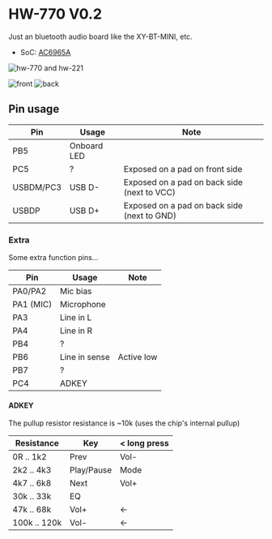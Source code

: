 # HW-770 V0.2

Just an bluetooth audio board like the XY-BT-MINI, etc.

- SoC: [AC6965A](../../chips/br25/index.md#ac6965a)

![hw-770 and hw-221](20220707_172552.jpg)

![front](20220707_172919.jpg)
![back](20220707_172913.jpg)

## Pin usage

| Pin       | Usage         | Note                                        |
|-----------|---------------|---------------------------------------------|
| PB5       | Onboard LED   |                                             |
| PC5       | ?             | Exposed on a pad on front side              |
| USBDM/PC3 | USB D-        | Exposed on a pad on back side (next to VCC) |
| USBDP     | USB D+        | Exposed on a pad on back side (next to GND) |

### Extra

Some extra function pins...

| Pin       | Usage         | Note                                        |
|-----------|---------------|---------------------------------------------|
| PA0/PA2   | Mic bias      |                                             |
| PA1 (MIC) | Microphone    |                                             |
| PA3       | Line in L     |                                             |
| PA4       | Line in R     |                                             |
| PB4       | ?             |                                             |
| PB6       | Line in sense | Active low                                  |
| PB7       | ?             |                                             |
| PC4       | ADKEY         |                                             |

#### ADKEY

The pullup resistor resistance is ~10k (uses the chip's internal pullup)

| Resistance     | Key        | < long press |
|----------------|------------|--------------|
| 0R .. 1k2      | Prev       | Vol-         |
| 2k2 .. 4k3     | Play/Pause | Mode         |
| 4k7 .. 6k8     | Next       | Vol+         |
| 30k .. 33k     | EQ         |              |
| 47k .. 68k     | Vol+       | <-           |
| 100k .. 120k   | Vol-       | <-           |

